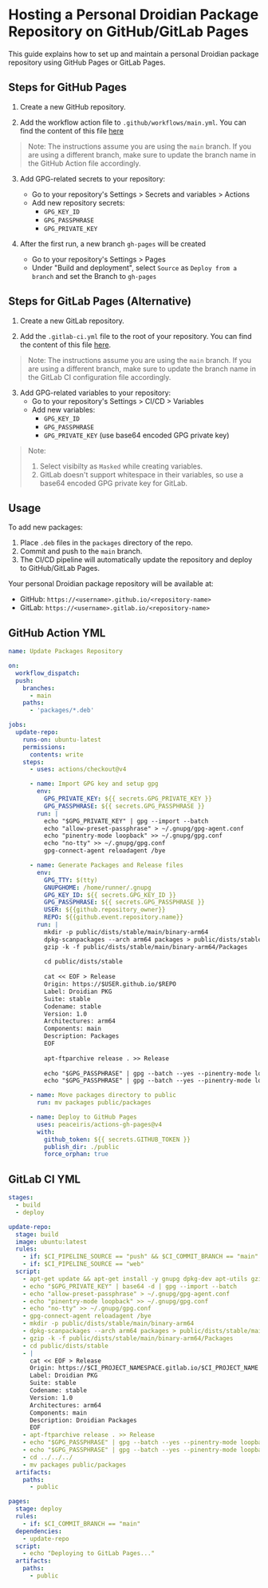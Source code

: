 # Hosting a Personal Droidian Package Repository on GitHub/GitLab Pages

This guide explains how to set up and maintain a personal Droidian package repository using GitHub Pages or GitLab Pages.

## Steps for GitHub Pages

1. Create a new GitHub repository.

2. Add the workflow action file to `.github/workflows/main.yml`. You can find the content of this file [here](#github-action-yml)

>Note: The instructions assume you are using the `main` branch. If you are using a different branch, make sure to update the branch name in the GitHub Action file accordingly.

3. Add GPG-related secrets to your repository:
   - Go to your repository's Settings > Secrets and variables > Actions
   - Add new repository secrets:
     - `GPG_KEY_ID`
     - `GPG_PASSPHRASE`
     - `GPG_PRIVATE_KEY`

4. After the first run, a new branch `gh-pages` will be created
   - Go to your repository's Settings > Pages
   - Under "Build and deployment", select `Source` as `Deploy from a branch` and set the Branch to `gh-pages`

## Steps for GitLab Pages (Alternative)

1. Create a new GitLab repository.

2. Add the `.gitlab-ci.yml` file to the root of your repository. You can find the content of this file [here](#gitlab-ci-yml).

>Note: The instructions assume you are using the `main` branch. If you are using a different branch, make sure to update the branch name in the GitLab CI configuration file accordingly.

3. Add GPG-related variables to your repository:
   - Go to your repository's Settings > CI/CD > Variables
   - Add new variables:
     - `GPG_KEY_ID`
     - `GPG_PASSPHRASE`
     - `GPG_PRIVATE_KEY` (use base64 encoded GPG private key)

>Note: 
>1. Select visibilty as `Masked` while creating variables.
>2. GitLab doesn't support whitespace in their variables, so use a base64 encoded GPG private key for GitLab.

## Usage

To add new packages:

1. Place `.deb` files in the `packages` directory of the repo.
2. Commit and push to the `main` branch.
3. The CI/CD pipeline will automatically update the repository and deploy to GitHub/GitLab Pages.

Your personal Droidian package repository will be available at:
- GitHub: `https://<username>.github.io/<repository-name>`
- GitLab: `https://<username>.gitlab.io/<repository-name>`

## GitHub Action YML

```yaml
name: Update Packages Repository

on:
  workflow_dispatch:
  push:
    branches:
      - main
    paths:
      - 'packages/*.deb'

jobs:
  update-repo:
    runs-on: ubuntu-latest
    permissions:
      contents: write
    steps:
      - uses: actions/checkout@v4

      - name: Import GPG key and setup gpg
        env:
          GPG_PRIVATE_KEY: ${{ secrets.GPG_PRIVATE_KEY }}
          GPG_PASSPHRASE: ${{ secrets.GPG_PASSPHRASE }}
        run: |
          echo "$GPG_PRIVATE_KEY" | gpg --import --batch
          echo "allow-preset-passphrase" > ~/.gnupg/gpg-agent.conf
          echo "pinentry-mode loopback" >> ~/.gnupg/gpg.conf
          echo "no-tty" >> ~/.gnupg/gpg.conf
          gpg-connect-agent reloadagent /bye

      - name: Generate Packages and Release files
        env:
          GPG_TTY: $(tty)
          GNUPGHOME: /home/runner/.gnupg
          GPG_KEY_ID: ${{ secrets.GPG_KEY_ID }}
          GPG_PASSPHRASE: ${{ secrets.GPG_PASSPHRASE }}
          USER: ${{github.repository_owner}}
          REPO: ${{github.event.repository.name}}
        run: |
          mkdir -p public/dists/stable/main/binary-arm64
          dpkg-scanpackages --arch arm64 packages > public/dists/stable/main/binary-arm64/Packages
          gzip -k -f public/dists/stable/main/binary-arm64/Packages
          
          cd public/dists/stable
          
          cat << EOF > Release
          Origin: https://$USER.github.io/$REPO
          Label: Droidian PKG
          Suite: stable
          Codename: stable
          Version: 1.0
          Architectures: arm64
          Components: main
          Description: Packages 
          EOF
          
          apt-ftparchive release . >> Release
          
          echo "$GPG_PASSPHRASE" | gpg --batch --yes --pinentry-mode loopback --passphrase-fd 0 --default-key $GPG_KEY_ID --clearsign -o InRelease Release
          echo "$GPG_PASSPHRASE" | gpg --batch --yes --pinentry-mode loopback --passphrase-fd 0 --default-key $GPG_KEY_ID -abs -o Release.gpg Release

      - name: Move packages directory to public
        run: mv packages public/packages

      - name: Deploy to GitHub Pages
        uses: peaceiris/actions-gh-pages@v4
        with:
          github_token: ${{ secrets.GITHUB_TOKEN }}
          publish_dir: ./public
          force_orphan: true
```

## GitLab CI YML

```yaml
stages:
  - build
  - deploy

update-repo:
  stage: build
  image: ubuntu:latest
  rules:
    - if: $CI_PIPELINE_SOURCE == "push" && $CI_COMMIT_BRANCH == "main"
    - if: $CI_PIPELINE_SOURCE == "web"
  script:
    - apt-get update && apt-get install -y gnupg dpkg-dev apt-utils gzip
    - echo "$GPG_PRIVATE_KEY" | base64 -d | gpg --import --batch
    - echo "allow-preset-passphrase" > ~/.gnupg/gpg-agent.conf
    - echo "pinentry-mode loopback" >> ~/.gnupg/gpg.conf
    - echo "no-tty" >> ~/.gnupg/gpg.conf
    - gpg-connect-agent reloadagent /bye
    - mkdir -p public/dists/stable/main/binary-arm64
    - dpkg-scanpackages --arch arm64 packages > public/dists/stable/main/binary-arm64/Packages
    - gzip -k -f public/dists/stable/main/binary-arm64/Packages
    - cd public/dists/stable
    - |
      cat << EOF > Release
      Origin: https://$CI_PROJECT_NAMESPACE.gitlab.io/$CI_PROJECT_NAME
      Label: Droidian PKG
      Suite: stable
      Codename: stable
      Version: 1.0
      Architectures: arm64
      Components: main
      Description: Droidian Packages 
      EOF
    - apt-ftparchive release . >> Release
    - echo "$GPG_PASSPHRASE" | gpg --batch --yes --pinentry-mode loopback --passphrase-fd 0 --default-key $GPG_KEY_ID --clearsign -o InRelease Release
    - echo "$GPG_PASSPHRASE" | gpg --batch --yes --pinentry-mode loopback --passphrase-fd 0 --default-key $GPG_KEY_ID -abs -o Release.gpg Release
    - cd ../../../
    - mv packages public/packages
  artifacts:
    paths:
      - public

pages:
  stage: deploy
  rules:
    - if: $CI_COMMIT_BRANCH == "main"
  dependencies:
    - update-repo
  script:
    - echo "Deploying to GitLab Pages..."
  artifacts:
    paths:
      - public
```

